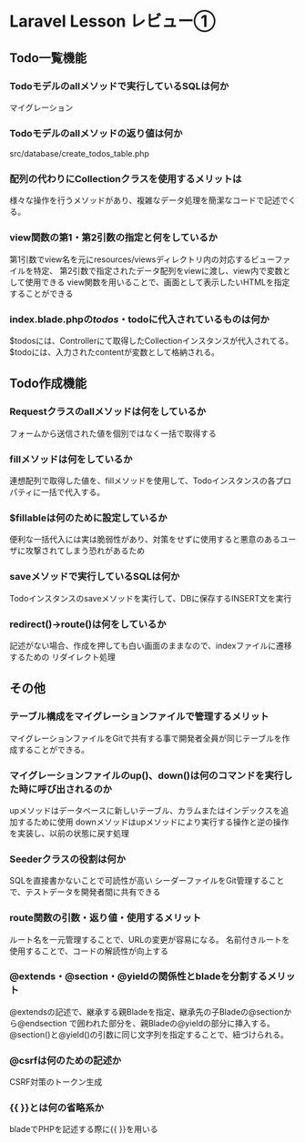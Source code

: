 # Laravel Lesson レビュー①

## Todo一覧機能

### Todoモデルのallメソッドで実行しているSQLは何か
マイグレーション
### Todoモデルのallメソッドの返り値は何か
src/database/create_todos_table.php
### 配列の代わりにCollectionクラスを使用するメリットは
様々な操作を行うメソッドがあり、複雑なデータ処理を簡潔なコードで記述でくる。
### view関数の第1・第2引数の指定と何をしているか
第1引数でview名を元にresources/viewsディレクトリ内の対応するビューファイルを特定、
第2引数で指定されたデータ配列をviewに渡し、view内で変数として使用できる
view関数を用いることで、画面として表示したいHTMLを指定することができる
### index.blade.phpの$todos・$todoに代入されているものは何か
$todosには、Controllerにて取得したCollectionインスタンスが代入されてる。
$todoには、入力されたcontentが変数として格納される。

## Todo作成機能

### Requestクラスのallメソッドは何をしているか
フォームから送信された値を個別ではなく一括で取得する
### fillメソッドは何をしているか
連想配列で取得した値を、fillメソッドを使用して、Todoインスタンスの各プロパティに一括で代入する。
### $fillableは何のために設定しているか
便利な一括代入には実は脆弱性があり、対策をせずに使用すると悪意のあるユーザに攻撃されてしまう恐れがあるため
### saveメソッドで実行しているSQLは何か
Todoインスタンスのsaveメソッドを実行して、DBに保存するINSERT文を実行
### redirect()->route()は何をしているか
記述がない場合、作成を押しても白い画面のままなので、indexファイルに遷移するための
リダイレクト処理
## その他

### テーブル構成をマイグレーションファイルで管理するメリット
マイグレーションファイルをGitで共有する事で開発者全員が同じテーブルを作成することができる。
### マイグレーションファイルのup()、down()は何のコマンドを実行した時に呼び出されるのか
upメソッドはデータベースに新しいテーブル、カラムまたはインデックスを追加するために使用
downメソッドはupメソッドにより実行する操作と逆の操作を実装し、以前の状態に戻す処理
### Seederクラスの役割は何か
SQLを直接書かないことで可読性が高い
シーダーファイルをGit管理することで、テストデータを開発者間に共有できる
### route関数の引数・返り値・使用するメリット
ルート名を一元管理することで、URLの変更が容易になる。
名前付きルートを使用することで、コードの解読性が向上する
### @extends・@section・@yieldの関係性とbladeを分割するメリット
@extendsの記述で、継承する親Bladeを指定、継承先の子Bladeの@sectionから@endsection
で囲われた部分を、親Bladeの@yieldの部分に挿入する。
@section()と@yield()の引数に同じ文字列を指定することで、紐づけられる。
### @csrfは何のための記述か
CSRF対策のトークン生成
### {{ }}とは何の省略系か
bladeでPHPを記述する際に{{ }}を用いる